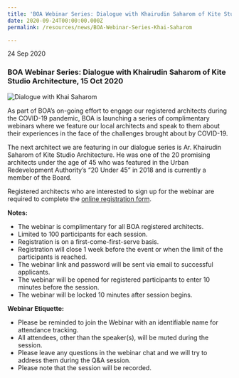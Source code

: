 ```yaml
---
title: 'BOA Webinar Series: Dialogue with Khairudin Saharom of Kite Studio Architecture'
date: 2020-09-24T00:00:00.000Z
permalink: /resources/news/BOA-Webinar-Series-Khai-Saharom

---
```


24 Sep 2020

### **BOA Webinar Series: Dialogue with Khairudin Saharom of Kite Studio Architecture, 15 Oct 2020**

![Dialogue with Khai Saharom](images/Dialogue-with-Khai-Saharom-Poster.jpg)

As part of BOA’s on-going effort to engage our registered architects during the COVID-19 pandemic, BOA is launching a series of complimentary webinars where we feature our local architects and speak to them about their experiences in the face of the challenges brought about by COVID-19. 

The next architect we are featuring in our dialogue series is Ar. Khairudin Saharom of Kite Studio Architecture. He was one of the 20 promising architects under the age of 45 who was featured in the Urban Redevelopment Authority’s “20 Under 45” in 2018 and is currently a member of the Board. 

Registered architects who are interested to sign up for the webinar are required to complete the [online registration form]( https://forms.gle/2M2nPApzgvCG7Cjm7).

**Notes:**
* The webinar is complimentary for all BOA registered architects. 
* Limited to 100 participants for each session. 
* Registration is on a first-come-first-serve basis. 
* Registration will close 1 week before the event or when the limit of the participants is reached.
* The webinar link and password will be sent via email to successful applicants. 
* The webinar will be opened for registered participants to enter 10 minutes before the session.
* The webinar will be locked 10 minutes after session begins.

**Webinar Etiquette:**
* Please be reminded to join the Webinar with an identifiable name for attendance tracking.
* All attendees, other than the speaker(s), will be muted during the session.
* Please leave any questions in the webinar chat and we will try to address them during the Q&A session.
* Please note that the session will be recorded.
